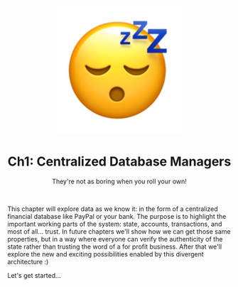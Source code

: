 <div align="center">
    <p align="center">
        <img src="fun.png" alt="fun">  
    </p>
    <h1 align="center">
        Ch1: Centralized Database Managers
    </h1>
    <p align="center">
        They're not as boring when you roll your own!
    </p>
</div>
<br>

This chapter will explore data as we know it: in the form of a centralized financial database like PayPal or your bank. The purpose is to highlight the important working parts of the system: state, accounts, transactions, and most of all... trust. In future chapters we'll show how we can get those same properties, but in a way where everyone can verify the authenticity of the state rather than trusting the word of a for profit business. After that we'll explore the new and exciting possibilities enabled by this divergent architecture :)

Let's get started...

<br>

